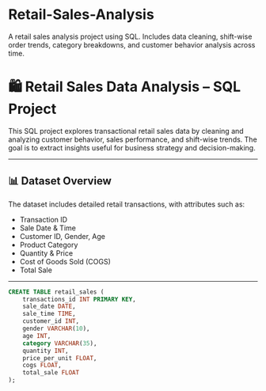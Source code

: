 # Retail-Sales-Analysis
A retail sales analysis project using SQL. Includes data cleaning, shift-wise order trends, category breakdowns, and customer behavior analysis across time.

# 🛍️ Retail Sales Data Analysis – SQL Project

This SQL project explores transactional retail sales data by cleaning and analyzing customer behavior, sales performance, and shift-wise trends. The goal is to extract insights useful for business strategy and decision-making.

---

## 📊 Dataset Overview

The dataset includes detailed retail transactions, with attributes such as:

- Transaction ID
- Sale Date & Time
- Customer ID, Gender, Age
- Product Category
- Quantity & Price
- Cost of Goods Sold (COGS)
- Total Sale

---


```sql
CREATE TABLE retail_sales (
    transactions_id INT PRIMARY KEY,
    sale_date DATE,	
    sale_time TIME,
    customer_id INT,	
    gender VARCHAR(10),
    age INT,
    category VARCHAR(35),
    quantity INT,
    price_per_unit FLOAT,	
    cogs FLOAT,
    total_sale FLOAT
);
